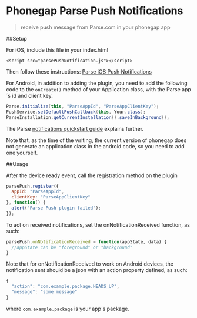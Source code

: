 Phonegap Parse Push Notifications
=======================================
> receive push message from Parse.com in your phonegap app  


##Setup

For iOS, include this file in your index.html
```html5
<script src="parsePushNotification.js"></script>
```
Then follow these instructions:
[Parse iOS Push Notifications](https://parse.com/tutorials/ios-push-notifications)

For Android, in addition to adding the plugin, you need to add the following code to the `onCreate()` method of your Application class, with the Parse app´s id and client key.  

```java
Parse.initialize(this, "ParseAppId", "ParseAppClientKey");
PushService.setDefaultPushCallback(this, Your.class);
ParseInstallation.getCurrentInstallation().saveInBackground();
```

The Parse [notifications quickstart guide](https://parse.com/apps/quickstart#parse_push/android/existing) explains further.

Note that, as the time of the writing, the current version of phonegap does not generate an application class in the android code, so you need to add one yourself.

##Usage

After the device ready event, call the registration method on the plugin

```javascript
parsePush.register({
  appId: "ParseAppId",
  clientKey: "ParseAppClientKey"
}, function() {
  alert("Parse Push plugin failed");
});
```

To act on received notifications, set the onNotificationReceived function, as such: 
```javascript
parsePush.onNotificationReceived = function(appState, data) {
  //appState can be "foreground" or "background"
}
```

Note that for onNotificationReceived to work on Android devices, the notification sent should be a json with an action property defined, as such:
```javascript
{
  "action": "com.example.package.HEADS_UP",
  "message": "some message"
}
```
where `com.example.package` is your app´s package.
